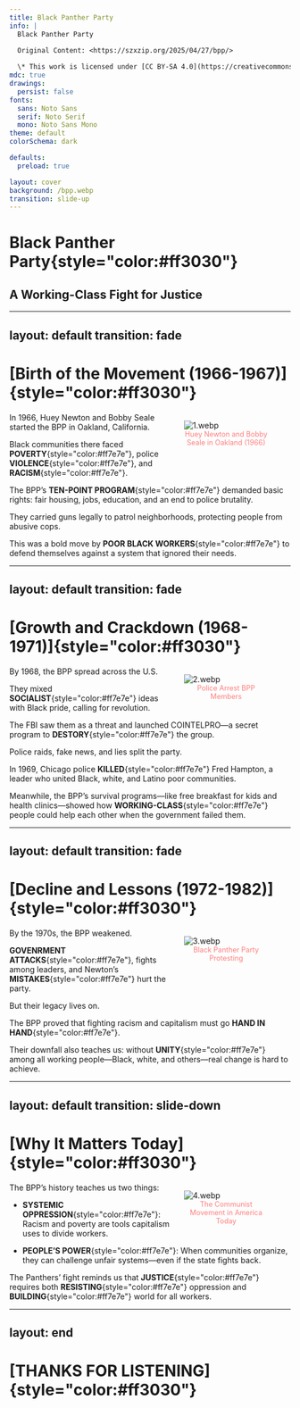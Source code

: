 ```yaml
---
title: Black Panther Party
info: |
  Black Panther Party

  Original Content: <https://szxzip.org/2025/04/27/bpp/>
  
  \* This work is licensed under [CC BY-SA 4.0](https://creativecommons.org/licenses/by-sa/4.0/).
mdc: true
drawings:
  persist: false
fonts:
  sans: Noto Sans
  serif: Noto Serif
  mono: Noto Sans Mono
theme: default
colorSchema: dark

defaults:
  preload: true

layout: cover
background: /bpp.webp
transition: slide-up
---
```


# **Black Panther Party**{style="color:#ff3030"}

## A Working-Class Fight for Justice

---
layout: default
transition: fade
---

# [Birth of the Movement (1966-1967)]{style="color:#ff3030"}

<figure style="float: right; width: 30%; margin-left: 5%; margin-bottom: 5%;">
  <img src="/1.webp" alt="1.webp" style="border-radius: 0px;">
  <figcaption style="text-align: center; font-size: 0.9em; color: #ff7e7e;">Huey Newton and Bobby Seale in Oakland (1966)</figcaption>
</figure>

In 1966, Huey Newton and Bobby Seale started the BPP in Oakland, California. 

Black communities there faced **POVERTY**{style="color:#ff7e7e"}, police **VIOLENCE**{style="color:#ff7e7e"}, and **RACISM**{style="color:#ff7e7e"}. 

The BPP’s **TEN-POINT PROGRAM**{style="color:#ff7e7e"} demanded basic rights: fair housing, jobs, education, and an end to police brutality. 

They carried guns legally to patrol neighborhoods, protecting people from abusive cops. 

This was a bold move by **POOR BLACK WORKERS**{style="color:#ff7e7e"} to defend themselves against a system that ignored their needs.

---
layout: default
transition: fade
---

# [Growth and Crackdown (1968-1971)]{style="color:#ff3030"}

<figure style="float: right; width: 30%; margin-left: 5%; margin-bottom: 5%;">
  <img src="/2.webp" alt="2.webp" style="border-radius: 0px;">
  <figcaption style="text-align: center; font-size: 0.9em; color: #ff7e7e;">Police Arrest BPP Members</figcaption>
</figure>

By 1968, the BPP spread across the U.S. 

They mixed **SOCIALIST**{style="color:#ff7e7e"} ideas with Black pride, calling for revolution.

The FBI saw them as a threat and launched COINTELPRO—a secret program to **DESTORY**{style="color:#ff7e7e"} the group. 

Police raids, fake news, and lies split the party. 

In 1969, Chicago police **KILLED**{style="color:#ff7e7e"} Fred Hampton, a leader who united Black, white, and Latino poor communities. 

Meanwhile, the BPP’s survival programs—like free breakfast for kids and health clinics—showed how **WORKING-CLASS**{style="color:#ff7e7e"} people could help each other when the government failed them.

---
layout: default
transition: fade
---

# [Decline and Lessons (1972-1982)]{style="color:#ff3030"}

<figure style="float: right; width: 30%; margin-left: 5%; margin-bottom: 5%;">
  <img src="/3.webp" alt="3.webp" style="border-radius: 0px;">
  <figcaption style="text-align: center; font-size: 0.9em; color: #ff7e7e;">Black Panther Party Protesting</figcaption>
</figure>

By the 1970s, the BPP weakened. 

**GOVENRMENT ATTACKS**{style="color:#ff7e7e"}, fights among leaders, and Newton’s **MISTAKES**{style="color:#ff7e7e"} hurt the party. 

But their legacy lives on. 

The BPP proved that fighting racism and capitalism must go **HAND IN HAND**{style="color:#ff7e7e"}. 

Their downfall also teaches us: without **UNITY**{style="color:#ff7e7e"} among all working people—Black, white, and others—real change is hard to achieve.

---
layout: default
transition: slide-down
---

# [Why It Matters Today]{style="color:#ff3030"}

<figure style="float: right; width: 30%; margin-left: 5%; margin-bottom: 5%;">
  <img src="/4.webp" alt="4.webp" style="border-radius: 0px;">
  <figcaption style="text-align: center; font-size: 0.9em; color: #ff7e7e;">The Communist Movement in America Today</figcaption>
</figure>

The BPP’s history teaches us two things:

- **SYSTEMIC OPPRESSION**{style="color:#ff7e7e"}: Racism and poverty are tools capitalism uses to divide workers.

- **PEOPLE’S POWER**{style="color:#ff7e7e"}: When communities organize, they can challenge unfair systems—even if the state fights back.

The Panthers’ fight reminds us that **JUSTICE**{style="color:#ff7e7e"} requires both **RESISTING**{style="color:#ff7e7e"} oppression and **BUILDING**{style="color:#ff7e7e"} world for all workers.

---
layout: end
---

# [THANKS FOR LISTENING]{style="color:#ff3030"}

